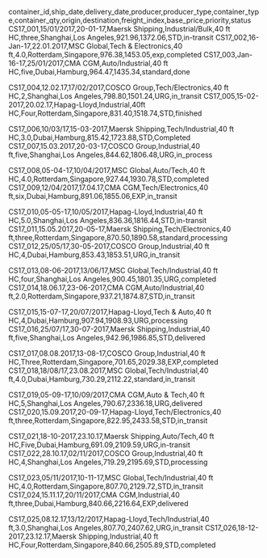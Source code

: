 container_id,ship_date,delivery_date,producer,producer_type,container_type,container_qty,origin,destination,freight_index,base_price,priority,status
CS17_001,15/01/2017,20-01-17,Maersk Shipping,Industrial/Bulk,40 ft HC,three,Shanghai,Los Angeles,921.96,1372.06,STD,in-transit
CS17_002,16-Jan-17,22.01.2017,MSC Global,Tech & Electronics,40 ft,4.0,Rotterdam,Singapore,976.38,1453.05,exp,completed
CS17_003,Jan-16-17,25/01/2017,CMA CGM,Auto/Industrial,40 ft HC,five,Dubai,Hamburg,964.47,1435.34,standard,done

CS17_004,12.02.17,17/02/2017,COSCO Group,Tech/Electronics,40 ft HC,2,Shanghai,Los Angeles,798.80,1501.24,URG,in_transit
CS17_005,15-02-2017,20.02.17,Hapag-Lloyd,Industrial,40ft HC,Four,Rotterdam,Singapore,831.40,1518.74,STD,finished

CS17_006,10/03/17,15-03-2017,Maersk Shipping,Tech/Industrial,40 ft HC,3.0,Dubai,Hamburg,815.42,1723.88,STD,Completed
CS17_007,15.03.2017,20-03-17,COSCO Group,Industrial,40 ft,five,Shanghai,Los Angeles,844.62,1806.48,URG,in_process

CS17_008,05-04-17,10/04/2017,MSC Global,Auto/Tech,40 ft HC,4.0,Rotterdam,Singapore,927.44,1930.78,STD,completed
CS17_009,12/04/2017,17.04.17,CMA CGM,Tech/Electronics,40 ft,six,Dubai,Hamburg,891.06,1855.06,EXP,in_transit

CS17_010,05-05-17,10/05/2017,Hapag-Lloyd,Industrial,40 ft HC,5.0,Shanghai,Los Angeles,836.36,1816.44,STD,in-transit
CS17_011,15.05.2017,20-05-17,Maersk Shipping,Tech/Electronics,40 ft,three,Rotterdam,Singapore,870.50,1890.58,standard,processing
CS17_012,25/05/17,30-05-2017,COSCO Group,Industrial,40 ft HC,4,Dubai,Hamburg,853.43,1853.51,URG,in_transit

CS17_013,08-06-2017,13/06/17,MSC Global,Tech/Industrial,40 ft HC,four,Shanghai,Los Angeles,900.45,1801.35,URG,completed
CS17_014,18.06.17,23-06-2017,CMA CGM,Auto/Industrial,40 ft,2.0,Rotterdam,Singapore,937.21,1874.87,STD,in_transit

CS17_015,15-07-17,20/07/2017,Hapag-Lloyd,Tech & Auto,40 ft HC,4,Dubai,Hamburg,907.94,1908.93,URG,processing
CS17_016,25/07/17,30-07-2017,Maersk Shipping,Industrial,40 ft,five,Shanghai,Los Angeles,942.96,1986.85,STD,delivered

CS17_017,08.08.2017,13-08-17,COSCO Group,Industrial,40 ft HC,Three,Rotterdam,Singapore,701.65,2029.38,EXP,completed
CS17_018,18/08/17,23.08.2017,MSC Global,Tech/Industrial,40 ft,4.0,Dubai,Hamburg,730.29,2112.22,standard,in_transit

CS17_019,05-09-17,10/09/2017,CMA CGM,Auto & Tech,40 ft HC,5,Shanghai,Los Angeles,790.67,2336.18,URG,delivered
CS17_020,15.09.2017,20-09-17,Hapag-Lloyd,Tech/Electronics,40 ft,three,Rotterdam,Singapore,822.95,2433.58,STD,in_transit

CS17_021,18-10-2017,23.10.17,Maersk Shipping,Auto/Tech,40 ft HC,Five,Dubai,Hamburg,691.09,2109.59,URG,in-transit
CS17_022,28.10.17,02/11/2017,COSCO Group,Industrial,40 ft HC,4,Shanghai,Los Angeles,719.29,2195.69,STD,processing

CS17_023,05/11/2017,10-11-17,MSC Global,Tech/Industrial,40 ft HC,4.0,Rotterdam,Singapore,807.70,2129.72,STD,in_transit
CS17_024,15.11.17,20/11/2017,CMA CGM,Industrial,40 ft,three,Dubai,Hamburg,840.66,2216.64,EXP,delivered

CS17_025,08.12.17,13/12/2017,Hapag-Lloyd,Tech/Industrial,40 ft,3.0,Shanghai,Los Angeles,807.70,2407.62,URG,in_transit
CS17_026,18-12-2017,23.12.17,Maersk Shipping,Industrial,40 ft HC,Four,Rotterdam,Singapore,840.66,2505.89,STD,completed
